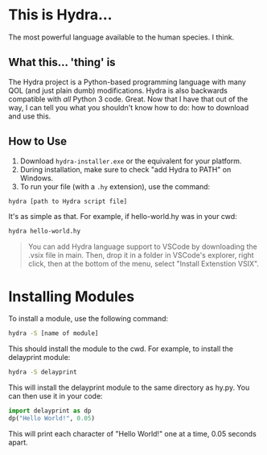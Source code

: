 # This is Hydra...
The most powerful language available to the human species. I think.

## What this... 'thing' is
The Hydra project is a Python-based programming language with many QOL (and just plain dumb) modifications.
Hydra is also backwards compatible with *all* Python 3 code.
Great. Now that I have that out of the way, I can tell you what you shouldn't know how to do: how to download and use this.

## How to Use
1. Download `hydra-installer.exe` or the equivalent for your platform.
2. During installation, make sure to check "add Hydra to PATH" on Windows.
3. To run your file (with a `.hy` extension), use the command:

```bash
hydra [path to Hydra script file]
```
It's as simple as that.
For example, if hello-world.hy was in your cwd:
```bash
hydra hello-world.hy
```
> You can add Hydra language support to VSCode by downloading the .vsix file in main. Then, drop it in a folder in VSCode's explorer, right click, then at the bottom of the menu, select "Install Extenstion VSIX".
# Installing Modules
To install a module, use the following command:
```bash
hydra -S [name of module]
```
This should install the module to the cwd.
For example, to install the delayprint module:
```bash
hydra -S delayprint
```
This will install the delayprint module to the same directory as hy.py.
You can then use it in your code:
```python
import delayprint as dp
dp("Hello World!", 0.05)
```
This will print each character of "Hello World!" one at a time, 0.05 seconds apart.
